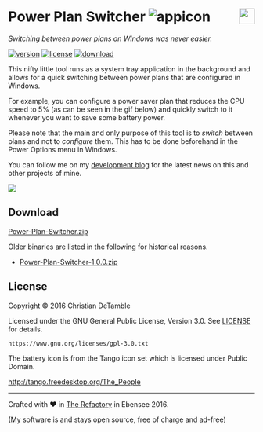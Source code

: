 # Power Plan Switcher ![appicon](PowerPlanSwitcher/battery.ico) <a href="https://www.youtube.com/channel/UCShL6kEbNc02XjA89zsrtDQ"><img src="https://www.youtube.com/yt/brand/media/image/YouTube-icon-full_color.png" height="32px" align="right"></a>

*Switching between power plans on Windows was never easier.*

[![version](https://img.shields.io/badge/version-1.0.1-2095ff.svg)](CHANGELOG.md)
[![license](https://img.shields.io/badge/license-GPL--3.0-2095ff.svg)](LICENSE.md)
[![download](https://img.shields.io/badge/download-zip-2095ff.svg)](PowerPlanSwitcher/Publish/Power-Plan-Switcher.zip?raw=true)

This nifty little tool runs as a system tray application in the background and allows for a quick switching between power plans that are configured in Windows.

For example, you can configure a power saver plan that reduces the CPU speed to 5% (as can be seen in the gif below) and quickly switch to it whenever you want to save some battery power.

Please note that the main and only purpose of this tool is to *switch* between plans and not to *configure* them. This has to be done beforehand in the Power Options menu in Windows.

You can follow me on my <a href="https://goo.gl/U0x1Fy">development blog</a> for the latest news on this and other projects of mine.

![](http://therefactory.bplaced.net/data/powerplanswitcher2.gif)

## Download

[Power-Plan-Switcher.zip](PowerPlanSwitcher/Publish/Power-Plan-Switcher.zip?raw=true)

Older binaries are listed in the following for historical reasons.

* [Power-Plan-Switcher-1.0.0.zip](PowerPlanSwitcher/Publish/Power-Plan-Switcher-1.0.0.zip?raw=true)

## License

Copyright &copy; 2016 Christian DeTamble

Licensed under the GNU General Public License, Version 3.0. See [LICENSE](LICENSE) for details.

    https://www.gnu.org/licenses/gpl-3.0.txt

The battery icon is from the Tango icon set which is licensed under Public Domain.

http://tango.freedesktop.org/The_People

***

Crafted with &hearts; in <a href="http://goo.gl/KvKHze">The Refactory</a> in Ebensee 2016.

(My software is and stays open source, free of charge and ad-free)
